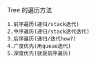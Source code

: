 Tree 的遍历方法

    1.前序遍历(递归/stack迭代)
    2.中序遍历(递归/stack迭代迭代)
    3.后序遍历(递归/迭代how?)
    4.广度优先(用queue迭代)
    5.深度优先(就是前序遍历)